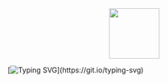 <div id="header" align="center">
  <img src="https://media0.giphy.com/media/v1.Y2lkPTc5MGI3NjExc3hlb2pva3dxN2Rrd3NpcWsycXM1a2Y5cmFtaGwwMDV0eTkzZ3AzcyZlcD12MV9pbnRlcm5hbF9naWZfYnlfaWQmY3Q9Zw/OLPQ6z2hlHmwFc4Hso/giphy.gif" width="100"/>
</div>

[![Typing SVG](https://readme-typing-svg.herokuapp.com?font=swift+code&duration=3000&pause=1000&color=F7F7F7&center=true&vCenter=true&width=435&lines=Hi+there!+My+name+is+Alex++++++(%E2%8C%90%E2%96%A0_%E2%96%A0))](https://git.io/typing-svg)
